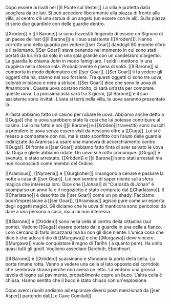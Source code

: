 Dopo essere arrivati nel [[Il Ponte sul Vester]]
La villa è protetta dalla scogliera da tre lati. Si può accedere liberamente alla piazza di fronte alla villa, al centro c’è una statua di un angelo (un essere con le ali). Sulla piazza ci sono due guardiole con delle guardie dentro.

[[Xröden]] e [[il Barone]] si sono travestiti fingendo di essere un Signore di un paese dell’est ([[il Barone]]) e il suo assistente ([[Xröden]]). Hanno corrotto uno della guardia per vedere [[ser Goar]] dandogli 80 monete d’oro e il talismano. [[Ser Goar]] stava cenando nel momento in cui sono stati portati da lui. Era da solo in una sala grande con un candelabro d’argento. La guardia lo chiama John in modo famigliare. I soldi li mettono in una zuppiera nella stessa sala. Probabilmente è piena di soldi. [[Il Barone]] si comporta in modo diplomatico col [[ser Goar]]. [[Ser Goar]] li fa vedere gli oggetti che ha, stanno nel suo forziere. Tra questi oggetti ci sono tre uova, colorati in bianco e nero a strisce. [[Ser Goar]] dice che sono le uova di #manticore . Queste uova costano molto, ci sarà un’asta per comprare queste uova. La prossima asta sarà tra 3 giorni, [[il Barone]] e il suo assistente sono invitati. L’asta si terrà nella villa, le uova saranno presentate lá.

All’asta abbiamo fatto un casino per rubare le uova. Abbiamo anche detto a [[Guga]] che le uova sarebbero state lá cosi che lui potesse contribuire al casino. Lui lo ha fatto e noi ([[il Barone]] e [[Xröden]] travestiti) sono riusciti a prendere le uova senza essere visti da nessuno oltre a [[Guga]]. Lui si è messo a combattere con noi, ma è stato sconfitto con l’aiuto delle guardie indirizzate da Aramisus a usare una manovra di accerchiamento contro [[Guga]]. Di fronte a [[ser Goar]] abbiamo fatto finta di aver salvato le uova da Guga e gliele abbiamo ridate. Un uovo si è rotto comunque. [[Guga]] è svenuto, è stato arrestato. [[Xröden]] e [[il Barone]] sono stati arrestati ma non riconosciuti come membri del Ordine.

[[Aramisus]], [[Nymeria]] e [[Gurglinheir]] rimangono a cenare e passare la notte a casa di [[ser Goar]]. Lui non sembra di saper niente sulla sfera magica che interessa loro. Dice che [[Johan]] di “Curiosità di Johan” è scomparso un anno fa e il negozietto è stato comprato dal [[Charlatano]]. Il [[Charlatano]] è descritto da [[ser Goar]] come un po shady. Facciamo buon’impressione a [[ser Goar]], [[Aramisus]] agisce pure come un esperta degli oggetti magici. Gli diciamo che le uova di manticora sono pericolosi da dare a una persona a caso, ma a lui non interessa.

[[Il Barone]] e [[Xröden]] sono nella cella al centro della cittadina (sul ponte). Vedono [[Guga]] essere portato dalle guardie in una cella a fianco. Loro cercano di farlo incazzarsi ma lui non gli dice niente. L’unica cosa che dice è che adora il dio di [[Murgawa]] e che [[Murgawa]] deve vincere. [[Murgawa]] vuole conquistare il regno di Tarihn ( a quanto pare). Ha unito quasi tutti gli gnoll. Vogliono assediare Dareloth, Ebonheart.

[[Il Barone]] e [[Xröden]] scassinano e sfondano la porta della cella. La porta rimane rotta. Vanno a vedere una cella al lato opposto del corridoio che sembrava strana perche non aveva un letto. Lá vedono una grossa tavola di legno sul pavimento, probabilmente copre un buco. L’altra cella è chiusa. Hanno sentito che il buco è stato chiuso con un'esplosione.

Dopo averci riuniti andiamo ad esplorare diversi posti menzionati da [[ser Asper]] partendo dal[[Le Cave Comitali]].